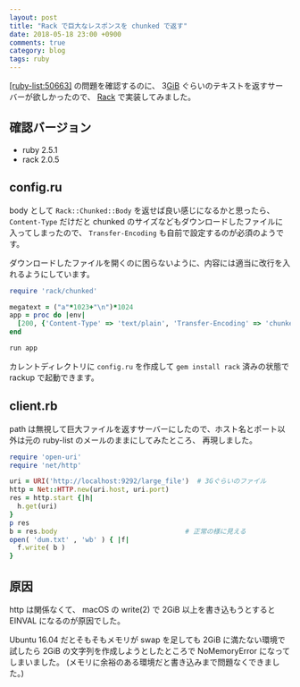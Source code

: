 ```yaml
---
layout: post
title: "Rack で巨大なレスポンスを chunked で返す"
date: 2018-05-18 23:00 +0900
comments: true
category: blog
tags: ruby
---
```

[[ruby-list:50663]](http://blade.nagaokaut.ac.jp/cgi-bin/scat.rb/ruby/ruby-list/50663) の問題を確認するのに、
3[GiB](https://ja.wikipedia.org/wiki/%E3%82%AE%E3%83%93%E3%83%90%E3%82%A4%E3%83%88) ぐらいのテキストを返すサーバーが欲しかったので、
[Rack](https://rack.github.io/) で実装してみました。

<!--more-->

## 確認バージョン

- ruby 2.5.1
- rack 2.0.5

## config.ru

body として `Rack::Chunked::Body` を返せば良い感じになるかと思ったら、
`Content-Type` だけだと chunked のサイズなどもダウンロードしたファイルに入ってしまったので、
`Transfer-Encoding` も自前で設定するのが必須のようです。

ダウンロードしたファイルを開くのに困らないように、内容には適当に改行を入れるようにしています。

```ruby
require 'rack/chunked'

megatext = ("a"*1023+"\n")*1024
app = proc do |env|
  [200, {'Content-Type' => 'text/plain', 'Transfer-Encoding' => 'chunked'}, Rack::Chunked::Body.new([megatext].cycle.take(3*1024))]
end

run app
```

カレントディレクトリに `config.ru` を作成して `gem install rack` 済みの状態で rackup で起動できます。

## client.rb

path は無視して巨大ファイルを返すサーバーにしたので、ホスト名とポート以外は元の ruby-list のメールのままにしてみたところ、
再現しました。

```ruby
require 'open-uri'
require 'net/http'

uri = URI('http://localhost:9292/large_file')  # 3Gぐらいのファイル
http = Net::HTTP.new(uri.host, uri.port)
res = http.start {|h|
  h.get(uri)
}
p res
b = res.body                                # 正常の様に見える
open( 'dum.txt' , 'wb' ) { |f|
  f.write( b )
}
```

## 原因

http は関係なくて、 macOS の write(2) で 2GiB 以上を書き込もうとすると EINVAL になるのが原因でした。

Ubuntu 16.04 だとそもそもメモリが swap を足しても 2GiB に満たない環境で試したら 2GiB の文字列を作成しようとしたところで NoMemoryError になってしまいました。
(メモリに余裕のある環境だと書き込みまで問題なくできました。)
